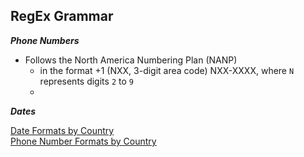 ## RegEx Grammar
_**Phone Numbers**_
- Follows the North America Numbering Plan (NANP)
    - in the format +1 (NXX, 3-digit area code) NXX-XXXX, where `N` represents digits `2` to `9`
    - 


_**Dates**_






[Date Formats by Country](https://en.wikipedia.org/wiki/List_of_date_formats_by_country)\
[Phone Number Formats by Country](https://en.wikipedia.org/wiki/National_conventions_for_writing_telephone_numbers#United_States,_Canada,_and_other_NANP_countries)